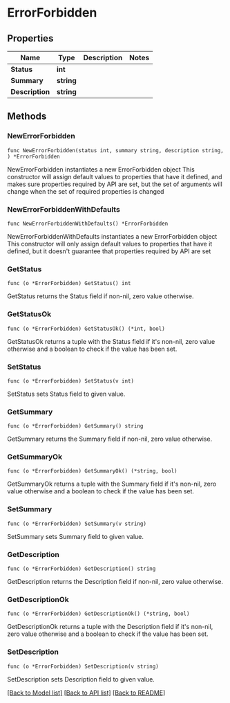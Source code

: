 # ErrorForbidden

## Properties

Name | Type | Description | Notes
------------ | ------------- | ------------- | -------------
**Status** | **int** |  | 
**Summary** | **string** |  | 
**Description** | **string** |  | 

## Methods

### NewErrorForbidden

`func NewErrorForbidden(status int, summary string, description string, ) *ErrorForbidden`

NewErrorForbidden instantiates a new ErrorForbidden object
This constructor will assign default values to properties that have it defined,
and makes sure properties required by API are set, but the set of arguments
will change when the set of required properties is changed

### NewErrorForbiddenWithDefaults

`func NewErrorForbiddenWithDefaults() *ErrorForbidden`

NewErrorForbiddenWithDefaults instantiates a new ErrorForbidden object
This constructor will only assign default values to properties that have it defined,
but it doesn't guarantee that properties required by API are set

### GetStatus

`func (o *ErrorForbidden) GetStatus() int`

GetStatus returns the Status field if non-nil, zero value otherwise.

### GetStatusOk

`func (o *ErrorForbidden) GetStatusOk() (*int, bool)`

GetStatusOk returns a tuple with the Status field if it's non-nil, zero value otherwise
and a boolean to check if the value has been set.

### SetStatus

`func (o *ErrorForbidden) SetStatus(v int)`

SetStatus sets Status field to given value.


### GetSummary

`func (o *ErrorForbidden) GetSummary() string`

GetSummary returns the Summary field if non-nil, zero value otherwise.

### GetSummaryOk

`func (o *ErrorForbidden) GetSummaryOk() (*string, bool)`

GetSummaryOk returns a tuple with the Summary field if it's non-nil, zero value otherwise
and a boolean to check if the value has been set.

### SetSummary

`func (o *ErrorForbidden) SetSummary(v string)`

SetSummary sets Summary field to given value.


### GetDescription

`func (o *ErrorForbidden) GetDescription() string`

GetDescription returns the Description field if non-nil, zero value otherwise.

### GetDescriptionOk

`func (o *ErrorForbidden) GetDescriptionOk() (*string, bool)`

GetDescriptionOk returns a tuple with the Description field if it's non-nil, zero value otherwise
and a boolean to check if the value has been set.

### SetDescription

`func (o *ErrorForbidden) SetDescription(v string)`

SetDescription sets Description field to given value.



[[Back to Model list]](../README.md#documentation-for-models) [[Back to API list]](../README.md#documentation-for-api-endpoints) [[Back to README]](../README.md)


